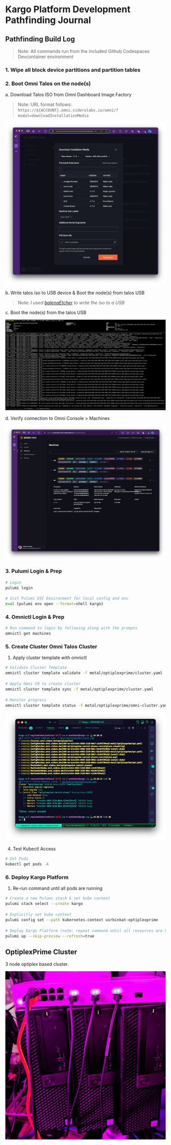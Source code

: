 # Kargo Platform Development Pathfinding Journal

## Pathfinding Build Log

> Note: All commands run from the included Github Codespaces Devcontainer environment

### 1. Wipe all block device partitions and partition tables
### 2. Boot Omni Talos on the node(s)

a. Download Talos ISO from Omni Dashboard Image Factory

> Note: URL format follows: `https://${ACCOUNT}.omni.siderolabs.io/omni/?modal=downloadInstallationMedia`

![alt text](.assets/image-1.png)

b. Write talos iso to USB device & Boot the node(s) from talos USB

> Note: _I used [balenaEtcher](https://etcher.balena.io) to write the iso to a USB_

c. Boot the node(s) from the talos USB

![alt text](.assets/image-2.png)

d. Verify connection to Omni Console > Machines

![alt text](.assets/image-3.png)

### 3. Pulumi Login & Prep

```bash
# Login
pulumi login

# Init Pulumi ESC Emvironment for local config and env
eval (pulumi env open --format=shell kargo)
```

### 4. Omnictl Login & Prep

```bash
# Run command to login by following along with the prompts
omnictl get machines
```

### 5. Create Cluster Omni Talos Cluster

1. Apply cluster template with omnictl

```bash
# Validate Cluster Template
omnictl cluster template validate -f metal/optiplexprime/cluster.yaml

# Apply Omni CR to create cluster
omnictl cluster template sync -f metal/optiplexprime/cluster.yaml

# Monitor progress
omnictl cluster template status -f metal/optiplexprime/omni-cluster.yaml
```

![](.assets/image-4.png)

4. Test Kubectl Access

```bash
# Get Pods
kubectl get pods -A
```

### 6. Deploy Kargo Platform

1. Re-run command until all pods are running

```bash
# Create a new Pulumi stack & set kube context
pulumi stack select --create kargo

# Explicitly set kube context
pulumi config set --path kubernetes.context usrbinkat-optiplexprime

# Deploy Kargo Platform (note: repeat command until all resources are healthy)
pulumi up --skip-preview --refresh=true
```

## OptiplexPrime Cluster

3 node optiplex based cluster.

![optiplexprime](.assets/image.png)
